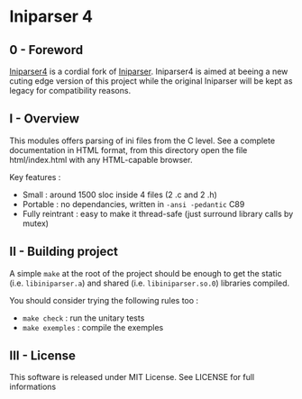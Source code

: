 # Iniparser 4 #

## 0 - Foreword

[Iniparser4](https://github.com/touilleMan/iniparser4) is a cordial
fork of [Iniparser](https://github.com/ndevilla/iniparser).
Iniparser4 is aimed at beeing a new cuting edge version of this
project while the original Iniparser will be kept as legacy for
compatibility reasons.

## I - Overview

This modules offers parsing of ini files from the C level.
See a complete documentation in HTML format, from this directory
open the file html/index.html with any HTML-capable browser.

Key features :

 - Small : around 1500 sloc inside 4 files (2 .c and 2 .h)
 - Portable : no dependancies, written in `-ansi -pedantic` C89
 - Fully reintrant : easy to make it thread-safe (just surround
   library calls by mutex)

## II - Building project

A simple `make` at the root of the project should be enough to get the static
(i.e. `libiniparser.a`) and shared (i.e. `libiniparser.so.0`) libraries compiled.

You should consider trying the following rules too :

 - `make check` : run the unitary tests
 - `make exemples` : compile the exemples

## III - License

This software is released under MIT License.
See LICENSE for full informations
